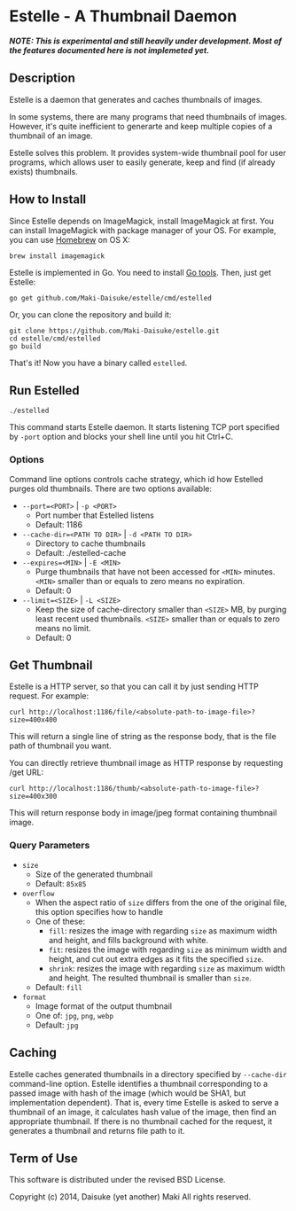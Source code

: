 Estelle - A Thumbnail Daemon
============================

_**NOTE: This is experimental and still heavily under development. Most of the
features documented here is not implemeted yet.**_

Description
-----------

Estelle is a daemon that generates and caches thumbnails of images.

In some systems, there are many programs that need thumbnails of images. However,
it's quite inefficient to generarte and keep multiple copies of a thumbnail of an
image.

Estelle solves this problem. It provides system-wide thumbnail pool for user
programs, which allows user to easily generate, keep and find (if already exists)
thumbnails.


How to Install
--------------

Since Estelle depends on ImageMagick, install ImageMagick at first. You can
install ImageMagick with package manager of your OS. For example, you can use
[Homebrew](http://brew.sh/) on OS X:

    brew install imagemagick

Estelle is implemented in Go. You need to install [Go tools](http://golang.org/doc/install).
Then, just get Estelle:

    go get github.com/Maki-Daisuke/estelle/cmd/estelled

Or, you can clone the repository and build it:

    git clone https://github.com/Maki-Daisuke/estelle.git
    cd estelle/cmd/estelled
    go build

That's it! Now you have a binary called `estelled`.


Run Estelled
------------

    ./estelled

This command starts Estelle daemon. It starts listening TCP port specified by
`-port` option and blocks your shell line until you hit Ctrl+C.

### Options

Command line options controls cache strategy, which id how Estelled purges old
thumbnails. There are two options available:

- `--port=<PORT>` | `-p <PORT>`
  - Port number that Estelled listens
  - Default: 1186
- `--cache-dir=<PATH TO DIR>` | `-d <PATH TO DIR>`
  - Directory to cache thumbnails
  - Default: ./estelled-cache
- `--expires=<MIN>` | `-E <MIN>`
  - Purge thumbnails that have not been accessed for `<MIN>` minutes. `<MIN>`
    smaller than or equals to zero means no expiration.
  - Default: 0
- `--limit=<SIZE>` | `-L <SIZE>`
  - Keep the size of cache-directory smaller than `<SIZE>` MB, by purging least
    recent used thumbnails. `<SIZE>` smaller than or equals to zero means no limit.
  - Default: 0

Get Thumbnail
-------------

Estelle is a HTTP server, so that you can call it by just sending HTTP request. For example:

    curl http://localhost:1186/file/<absolute-path-to-image-file>?size=400x400

This will return a single line of string as the response body, that is the file
path of thumbnail you want.

You can directly retrieve thumbnail image as HTTP response by requesting /get
URL:

    curl http://localhost:1186/thumb/<absolute-path-to-image-file>?size=400x300

This will return response body in image/jpeg format containing thumbnail image.

### Query Parameters

- `size`
  - Size of the generated thumbnail
  - Default: `85x85`
- `overflow`
  - When the aspect ratio of `size` differs from the one of the original file, this option specifies how to handle
  - One of these:
    - `fill`: resizes the image with regarding `size` as maximum width and height, and fills background with white.
    - `fit`: resizes the image with regarding `size` as minimum width and height, and cut out extra edges as it fits the specified `size`.
    - `shrink`: resizes the image with regarding `size` as maximum width and height. The resulted thumbnail is smaller than `size`.
  - Default: `fill`
- `format`
  - Image format of the output thumbnail
  - One of: `jpg`, `png`, `webp`
  - Default: `jpg`

Caching
-------

Estelle caches generated thumbnails in a directory specified by `--cache-dir`
command-line option. Estelle identifies a thumbnail corresponding to a passed image
with hash of the image (which would be SHA1, but implementation dependent). That is,
every time Estelle is asked to serve a thumbnail of an image, it calculates hash
value of the image, then find an appropriate thumbnail. If there is no thumbnail
cached for the request, it generates a thumbnail and returns file path to it.


Term of Use
-----------

This software is distributed under the revised BSD License.

Copyright (c) 2014, Daisuke (yet another) Maki All rights reserved.
